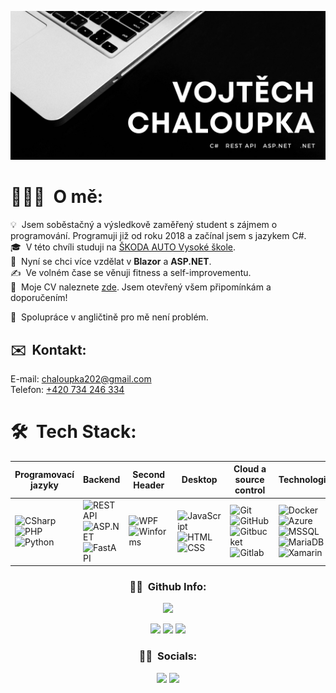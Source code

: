 <!-- [start] Banner -->
![Vojtech_banner](/Assets/hero_img.jpg)
<!-- [end] Banner -->

<!-- [start] About me -->
# 👨🏻‍💻 &nbsp;O mě:

💡 &nbsp;Jsem soběstačný a výsledkově zaměřený student s zájmem o programování. Programuji již od roku 2018 a začínal jsem s jazykem C#.\
🎓 &nbsp;V této chvíli studuji na [ŠKODA AUTO Vysoké škole](https://www.savs.cz/).\
🌱 &nbsp;Nyní se chci více vzdělat v <b>Blazor</b> a <b>ASP.NET</b>.\
✍️ &nbsp;Ve volném čase se věnuji fitness a self-improvementu.\
📄 &nbsp;Moje CV naleznete [zde](https://drive.google.com/file/d/1E7-upUgXYmmCu9Q0cGBW5Nspxmv7YNfh/view?usp=sharing). Jsem otevřený všem připomínkám a doporučením!

📘 &nbsp;Spolupráce v angličtině pro mě není problém.
<!-- [end] About me -->

<!-- [start] Contact -->
## ✉️ &nbsp;Kontakt:

E-mail: [chaloupka202@gmail.com](mailto:chaloupka202@gmail.com)\
Telefon: [+420 734 246 334](tel:734246334)
<!-- [end] Contact -->

<!-- [start] Tech Stack Table -->
# 🛠 &nbsp;Tech Stack:

| Programovací jazyky | Backend | Second Header | Desktop | Cloud a source control | Technologie | IDE a aplikace |
| ------------- | ------------- | ------------- | ------------- | ------------- | ------------- | ------------- |
| ![CSharp](https://img.shields.io/badge/-C%23-05122A?style=flat&logo=csharp) ![PHP](https://img.shields.io/badge/-PHP-05122A?style=flat&logo=php) ![Python](https://img.shields.io/badge/-Python-05122A?style=flat&logo=python) | ![RESTAPI](https://img.shields.io/badge/-REST-05122A?style=flat&logo=.net) ![ASP.NET](https://img.shields.io/badge/-ASP.NET-05122A?style=flat&logo=.net) ![FastAPI](https://img.shields.io/badge/-FastAPI-05122A?style=flat&logo=fastapi) | ![WPF](https://img.shields.io/badge/-WPF-05122A?style=flat&logo=csharp) ![Winforms](https://img.shields.io/badge/-Winforms-05122A?style=flat&logo=csharp) | ![JavaScript](https://img.shields.io/badge/-JavaScript-05122A?style=flat&logo=javascript) ![HTML](https://img.shields.io/badge/-HTML-05122A?style=flat&logo=HTML5) ![CSS](https://img.shields.io/badge/-CSS-05122A?style=flat&logo=CSS3&logoColor=1572B6) | ![Git](https://img.shields.io/badge/-Git-05122A?style=flat&logo=git) ![GitHub](https://img.shields.io/badge/-GitHub-05122A?style=flat&logo=github) ![Gitbucket](https://img.shields.io/badge/-Gitbucket-05122A?style=flat&logo=git) ![Gitlab](https://img.shields.io/badge/-Gitlab-05122A?style=flat&logo=gitlab) | ![Docker](https://img.shields.io/badge/-Docker-05122A?style=flat&logo=docker) ![Azure](https://img.shields.io/badge/-Azure-05122A?style=flat&logo=microsoft-azure) ![MSSQL](https://img.shields.io/badge/-MSSQL-05122A?style=flat&logo=microsoft-sql-server) ![MariaDB](https://img.shields.io/badge/-MariaDB-05122A?style=flat&logo=mariadb) ![Xamarin](https://img.shields.io/badge/-Xamarin-05122A?style=flat&logo=xamarin) | ![Visual Studio](https://img.shields.io/badge/-Visual%20Studio-05122A?style=flat&logo=visual-studio&logoColor=5C2D91) ![Visual Studio Code](https://img.shields.io/badge/-Visual%20Studio%20Code-05122A?style=flat&logo=visual-studio-code&logoColor=007ACC) |
<!-- [end] Tech Stack Table -->

<!-- [start] Github Info -->
<h3 align="center">🤝🏻 &nbsp;Github Info:</h3>

<p align="center">
  <img src="https://github-readme-stats.vercel.app/api?username=vojtach&theme=github_dark&show_icons=true">
</p>

<p align="center">
  <img src="https://img.shields.io/github/followers/vojtach?style=social"/></a>&nbsp;<img src="https://img.shields.io/github/stars/vojtach?style=social"/></a>&nbsp;<img src="https ://profile-counter.glitch.me/vojtach/count.svg"></a>
</p>
<!-- [end] Github Info -->

<!-- [start] Socials -->
<h3 align="center">🤝🏻 &nbsp;Socials:</h3>

<p align="center">
<a href="https://www.linkedin.com/in/vojtech-chaloupka/"><img src="https://img.shields.io/badge/-Vojtěch Chaloupka-0077B5?style=flat&logo=Linkedin&logoColor=white"/></a>
<a href="https://www.facebook.com/vojta.chaloupka.505/"><img src="https://img.shields.io/badge/-Vojtěch Chaloupka-1877F2?style=flat&logo=Facebook&logoColor=white"/></a>
</p>
<!-- [end] Socials -->

<!--

Tools used:
  Shields.io: https://shields.io/
  Github Flavored Markdown: https://guides.github.com/features/mastering-markdown/
                            https://github.github.com/gfm/

-->
